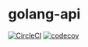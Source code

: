 # golang-api

[![CircleCI](https://circleci.com/gh/alexon1234/golang-api.svg?style=svg)](https://circleci.com/gh/alexon1234/golang-api)
[![codecov](https://codecov.io/gh/alexon1234/golang-api/branch/master/graph/badge.svg)](https://codecov.io/gh/alexon1234/golang-api)



